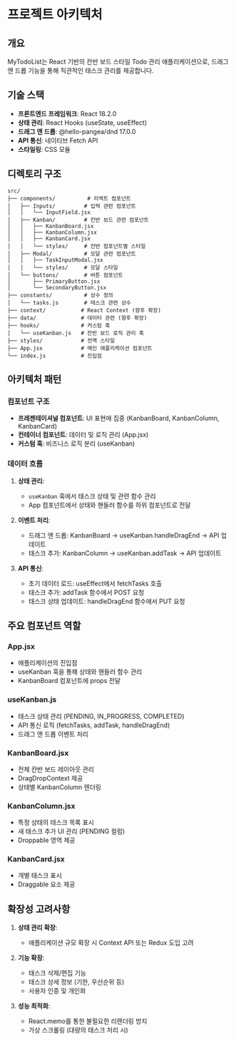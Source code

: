 # 프로젝트 아키텍처

## 개요
MyTodoList는 React 기반의 칸반 보드 스타일 Todo 관리 애플리케이션으로, 드래그 앤 드롭 기능을 통해 직관적인 태스크 관리를 제공합니다.

## 기술 스택
- **프론트엔드 프레임워크**: React 18.2.0
- **상태 관리**: React Hooks (useState, useEffect)
- **드래그 앤 드롭**: @hello-pangea/dnd 17.0.0
- **API 통신**: 네이티브 Fetch API
- **스타일링**: CSS 모듈

## 디렉토리 구조
```
src/
├── components/          # 리액트 컴포넌트
│   ├── Inputs/         # 입력 관련 컴포넌트
│   │   └── InputField.jsx
│   ├── Kanban/         # 칸반 보드 관련 컴포넌트
│   │   ├── KanbanBoard.jsx
│   │   ├── KanbanColumn.jsx
│   │   ├── KanbanCard.jsx
│   │   └── styles/     # 칸반 컴포넌트별 스타일
│   ├── Modal/          # 모달 관련 컴포넌트
│   │   ├── TaskInputModal.jsx
│   │   └── styles/     # 모달 스타일
│   └── buttons/        # 버튼 컴포넌트
│       ├── PrimaryButton.jsx
│       └── SecondaryButton.jsx
├── constants/          # 상수 정의
│   └── tasks.js        # 태스크 관련 상수
├── context/           # React Context (향후 확장)
├── data/              # 데이터 관련 (향후 확장)
├── hooks/             # 커스텀 훅
│   └── useKanban.js   # 칸반 보드 로직 관리 훅
├── styles/            # 전역 스타일
├── App.jsx            # 메인 애플리케이션 컴포넌트
└── index.js           # 진입점
```

## 아키텍처 패턴

### 컴포넌트 구조
- **프레젠테이셔널 컴포넌트**: UI 표현에 집중 (KanbanBoard, KanbanColumn, KanbanCard)
- **컨테이너 컴포넌트**: 데이터 및 로직 관리 (App.jsx)
- **커스텀 훅**: 비즈니스 로직 분리 (useKanban)

### 데이터 흐름
1. **상태 관리**: 
   - `useKanban` 훅에서 태스크 상태 및 관련 함수 관리
   - App 컴포넌트에서 상태와 핸들러 함수를 하위 컴포넌트로 전달

2. **이벤트 처리**:
   - 드래그 앤 드롭: KanbanBoard → useKanban.handleDragEnd → API 업데이트
   - 태스크 추가: KanbanColumn → useKanban.addTask → API 업데이트

3. **API 통신**:
   - 초기 데이터 로드: useEffect에서 fetchTasks 호출
   - 태스크 추가: addTask 함수에서 POST 요청
   - 태스크 상태 업데이트: handleDragEnd 함수에서 PUT 요청

## 주요 컴포넌트 역할

### App.jsx
- 애플리케이션의 진입점
- useKanban 훅을 통해 상태와 핸들러 함수 관리
- KanbanBoard 컴포넌트에 props 전달

### useKanban.js
- 태스크 상태 관리 (PENDING, IN_PROGRESS, COMPLETED)
- API 통신 로직 (fetchTasks, addTask, handleDragEnd)
- 드래그 앤 드롭 이벤트 처리

### KanbanBoard.jsx
- 전체 칸반 보드 레이아웃 관리
- DragDropContext 제공
- 상태별 KanbanColumn 렌더링

### KanbanColumn.jsx
- 특정 상태의 태스크 목록 표시
- 새 태스크 추가 UI 관리 (PENDING 컬럼)
- Droppable 영역 제공

### KanbanCard.jsx
- 개별 태스크 표시
- Draggable 요소 제공

## 확장성 고려사항
1. **상태 관리 확장**:
   - 애플리케이션 규모 확장 시 Context API 또는 Redux 도입 고려
   
2. **기능 확장**:
   - 태스크 삭제/편집 기능
   - 태스크 상세 정보 (기한, 우선순위 등)
   - 사용자 인증 및 개인화

3. **성능 최적화**:
   - React.memo를 통한 불필요한 리렌더링 방지
   - 가상 스크롤링 (대량의 태스크 처리 시)
